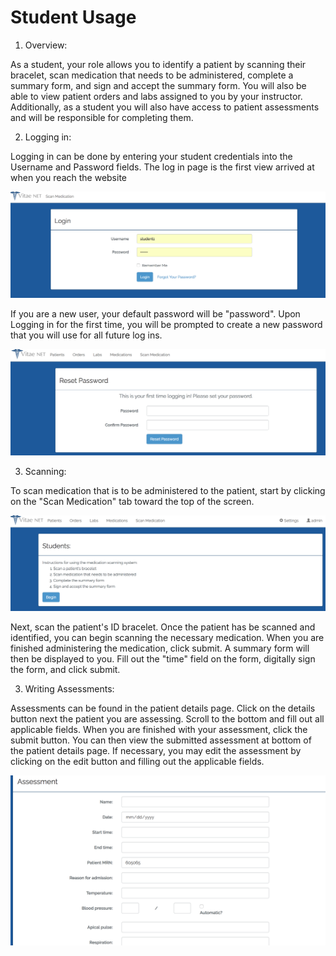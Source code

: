 # Student Usage

1. Overview:

As a student, your role allows you to identify a patient by scanning their
bracelet, scan medication that needs to be administered, complete a summary
form, and sign and accept the summary form. You will also be able to view patient
orders and labs assigned to you by your instructor. Additionally, as a student
you will also have access to patient assessments and will be responsible for
completing them.

2. Logging in:

Logging in can be done by entering your student credentials into the Username
and Password fields. The log in page is the first view arrived at when you reach
the website

![Log In](images/LogIn.png)

If you are a new user, your default password will be "password". Upon Logging
in for the first time, you will be prompted to create a new password that you
will use for all future log ins.

![First Log In](images/FirstLogIn.png)

3. Scanning:

To scan medication that is to be administered to the patient, start by clicking
on the "Scan Medication" tab toward the top of the screen.

![Scanning](images/Scanning.png)

Next, scan the patient's ID bracelet. Once the
patient has be scanned and identified, you can begin scanning the necessary
medication. When you are finished administering the medication, click submit.
A summary form will then be displayed to you. Fill out the "time" field on
the form, digitally sign the form, and click submit.

3. Writing Assessments:

Assessments can be found in the patient details page. Click on the details button
next the patient you are assessing. Scroll to the bottom and fill out all
applicable fields. When you are finished with your assessment, click the submit
button. You can then view the submitted assessment at bottom of the patient
details page. If necessary, you may edit the assessment by clicking on the edit
button and filling out the applicable fields.

![Assessment](images/Assessment.png)
